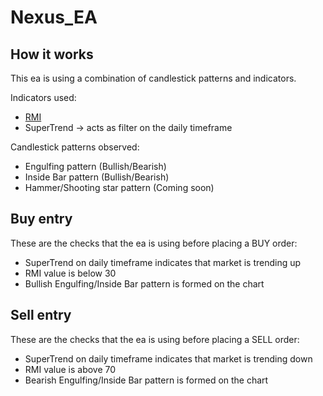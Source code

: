 # Nexus_EA

## How it works
This ea is using a combination of candlestick patterns and indicators.

Indicators used: 
- [RMI](https://www.marketvolume.com/technicalanalysis/relativemomentumindex.asp)
- SuperTrend -> acts as filter on the daily timeframe

Candlestick patterns observed:
- Engulfing pattern (Bullish/Bearish)
- Inside Bar pattern (Bullish/Bearish)
- Hammer/Shooting star pattern (Coming soon)

## Buy entry
These are the checks that the ea is using before placing a BUY order:
- SuperTrend on daily timeframe indicates that market is trending up
- RMI value is below 30
- Bullish Engulfing/Inside Bar pattern is formed on the chart

## Sell entry
These are the checks that the ea is using before placing a SELL order:
- SuperTrend on daily timeframe indicates that market is trending down
- RMI value is above 70
- Bearish Engulfing/Inside Bar pattern is formed on the chart
